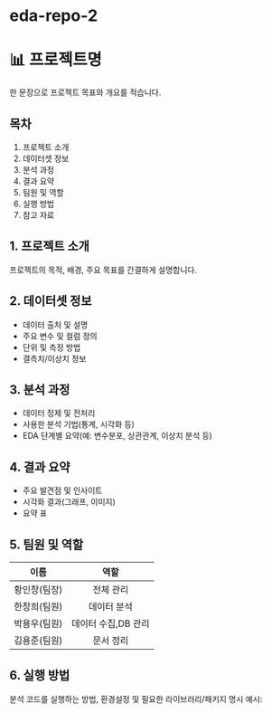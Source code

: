 # eda-repo-2
# 📊 프로젝트명

한 문장으로 프로젝트 목표와 개요를 적습니다.

## 목차
1. 프로젝트 소개
2. 데이터셋 정보
3. 분석 과정
4. 결과 요약
5. 팀원 및 역할
6. 실행 방법
7. 참고 자료

## 1. 프로젝트 소개
프로젝트의 목적, 배경, 주요 목표를 간결하게 설명합니다.

## 2. 데이터셋 정보
- 데이터 출처 및 설명
- 주요 변수 및 컬럼 정의
- 단위 및 측정 방법
- 결측치/이상치 정보

## 3. 분석 과정
- 데이터 정제 및 전처리
- 사용한 분석 기법(통계, 시각화 등)
- EDA 단계별 요약(예: 변수분포, 상관관계, 이상치 분석 등)

## 4. 결과 요약
- 주요 발견점 및 인사이트
- 시각화 결과(그래프, 이미지)
- 요약 표

## 5. 팀원 및 역할
| 이름         | 역할           |
|:------------:|:-------------:|
| 황인창(팀장) | 전체 관리      |
| 한창희(팀원) | 데이터 분석   |
| 박용우(팀원) | 데이터 수집,DB 관리         |
| 김용준(팀원) | 문서 정리      |

## 6. 실행 방법
분석 코드를 실행하는 방법, 환경설정 및 필요한 라이브러리/패키지 명시
예시:
